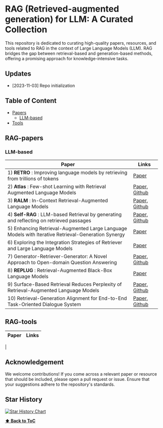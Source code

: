 # RAG (Retrieved-augmented generation) for LLM: A Curated Collection

This repository is dedicated to curating high-quality papers, resources, and tools related to RAG in the context of Large Language Models (LLM). RAG bridges the gap between retrieval-based and generation-based methods, offering a promising approach for knowledge-intensive tasks.

## Updates

- [2023-11-03] Repo initialization

## Table of Content

- [Papers](#RAG-papers)
  - [LLM-based](#LLM-based)
- [Tools](#RAG-tools)
  

## RAG-papers
### LLM-based
| **Paper**  | **Links** |
| ------------- | ------------- |
| 1) **RETRO** : Improving language models by retrieving from trillions of tokens | [Paper](https://arxiv.org/abs/2112.04426) |
| 2) **Atlas** : Few-shot Learning with Retrieval Augmented Language Models | [Paper](https://www.jmlr.org/papers/volume24/23-0037/23-0037.pdf), [Github](https://github.com/facebookresearch/atlas) |
| 3) **RALM** : In-Context Retrieval-Augmented Language Models | [Paper](https://arxiv.org/abs/2302.00083), [Github](https://github.com/AI21Labs/in-context-ralm) |
| 4) **Self-RAG** : LLM-based Retrieval by generating and reflecting on retrieved passages | [Paper](https://arxiv.org/abs/2310.11511), [Github](https://selfrag.github.io/) |
| 5) Enhancing Retrieval-Augmented Large Language Models with Iterative Retrieval-Generation Synergy | [Paper](https://arxiv.org/abs/2305.15294)
| 6) Exploring the Integration Strategies of Retriever and Large Language Models | [Paper](https://arxiv.org/abs/2308.12574)
| 7) Generator-Retriever-Generator: A Novel Approach to Open-domain Question Answering | [Paper](https://arxiv.org/abs/2307.11278), [Github](https://github.com/abdoelsayed2016/GRG) |
| 8) **REPLUG** : Retrieval-Augmented Black-Box Language Models | [Paper](https://arxiv.org/abs/2301.12652)|
| 9) Surface-Based Retrieval Reduces Perplexity of Retrieval-Augmented Language Models | [Paper](https://arxiv.org/abs/2305.16243), [Github](https://github.com/edoost/retro_bm25)|
| 10) Retrieval-Generation Alignment for End-to-End Task-Oriented Dialogue System | [Paper](https://arxiv.org/pdf/2310.08877v2.pdf), [Github](https://github.com/shenwzh3/mk-tod)|

## RAG-tools
| **Paper**  | **Links** |
| ------------- | ------------- |
| 


## Acknowledgement

We welcome contributions! If you come across a relevant paper or resource that should be included, please open a pull request or issue. Ensure that your suggestions adhere to the repository's standards.

## Star History

[![Star History Chart](https://api.star-history.com/svg?repos=cavalierlulu/rag_survey&type=Date)](https://star-history.com/#cavalierlulu/rag_survey)



**[⬆ Back to ToC](#table-of-contents)**
